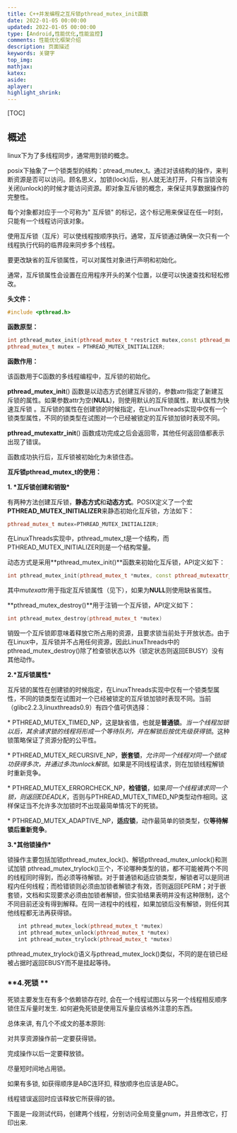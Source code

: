 ```yaml
---
title: C++并发编程之互斥锁pthread_mutex_init函数
date: 2022-01-05 00:00:00
updated: 2022-01-05 00:00:00
type: [Android,性能优化,性能监控]
comments: 性能优化框架介绍
description: 页面描述
keywords: 关键字
top_img:
mathjax:
katex:
aside:
aplayer:
highlight_shrink:
---
```


[TOC]



## 概述

linux下为了多线程同步，通常用到锁的概念。

posix下抽象了一个锁类型的结构：ptread_mutex_t。通过对该结构的操作，来判断资源是否可以访问。顾名思义，加锁(lock)后，别人就无法打开，只有当锁没有关闭(unlock)的时候才能访问资源。即对象互斥锁的概念，来保证共享数据操作的完整性。

每个对象都对应于一个可称为" 互斥锁" 的标记，这个标记用来保证在任一时刻，只能有一个线程访问该对象。

使用互斥锁（互斥）可以使线程按顺序执行。通常，互斥锁通过确保一次只有一个线程执行代码的临界段来同步多个线程。

要更改缺省的互斥锁属性，可以对属性对象进行声明和初始化。

通常，互斥锁属性会设置在应用程序开头的某个位置，以便可以快速查找和轻松修改。



**头文件：**

```c++
#include <pthread.h>
```

**函数原型：**

```c++
int pthread_mutex_init(pthread_mutex_t *restrict mutex,const pthread_mutexattr_t *restrict attr);
pthread_mutex_t mutex = PTHREAD_MUTEX_INITIALIZER;
```

**函数作用：**

该函数用于C函数的多线程编程中，互斥锁的初始化。

**pthread_mutex_init**() 函数是以动态方式创建互斥锁的，参数attr指定了新建互斥锁的属性。如果参数attr为空(**NULL**)，则使用默认的互斥锁属性，默认属性为快速互斥锁 。互斥锁的属性在创建锁的时候指定，在LinuxThreads实现中仅有一个锁类型属性，不同的锁类型在试图对一个已经被锁定的互斥锁加锁时表现不同。

**pthread_mutexattr_init**() 函数成功完成之后会返回零，其他任何返回值都表示出现了错误。

函数成功执行后，互斥锁被初始化为未锁住态。



 **互斥锁pthread_mutex_t的使用：**

**1. \*互斥锁创建和销毁\***

有两种方法创建互斥锁，**静态方式**和**动态方式**。POSIX定义了一个宏**PTHREAD_MUTEX_INITIALIZER**来静态初始化互斥锁，方法如下：

```c++
pthread_mutex_t mutex=PTHREAD_MUTEX_INITIALIZER;
```

在LinuxThreads实现中，pthread_mutex_t是一个结构，而PTHREAD_MUTEX_INITIALIZER则是一个结构常量。



动态方式是采用**pthread_mutex_init()**函数来初始化互斥锁，API定义如下：

```c++
int pthread_mutex_init(pthread_mutex_t *mutex, const pthread_mutexattr_t *mutexattr)
```

其中*mutexattr*用于指定互斥锁属性（见下），如果为**NULL**则使用缺省属性。

**pthread_mutex_destroy()**用于注销一个互斥锁，API定义如下：

```c++
int pthread_mutex_destroy(pthread_mutex_t *mutex)
```

销毁一个互斥锁即意味着释放它所占用的资源，且要求锁当前处于开放状态。由于在Linux中，互斥锁并不占用任何资源，因此LinuxThreads中的 pthread_mutex_destroy()除了检查锁状态以外（锁定状态则返回EBUSY）没有其他动作。

**2.\*互斥锁属性\***

互斥锁的属性在创建锁的时候指定，在LinuxThreads实现中仅有一个锁类型属性，不同的锁类型在试图对一个已经被锁定的互斥锁加锁时表现不同。当前（glibc2.2.3,linuxthreads0.9）有四个值可供选择：

\* PTHREAD_MUTEX_TIMED_NP，这是缺省值，也就是**普通锁**。*当一个线程加锁以后，其余请求锁的线程将形成一个等待队列，并在解锁后按优先级获得锁*。这种锁策略保证了资源分配的公平性。

\* PTHREAD_MUTEX_RECURSIVE_NP，**嵌套锁**，*允许同一个线程对同一个锁成功获得多次，并通过多次unlock解锁*。如果是不同线程请求，则在加锁线程解锁时重新竞争。

\* PTHREAD_MUTEX_ERRORCHECK_NP，**检错锁**，如果*同一个线程请求同一个锁，则返回EDEADLK*，否则与PTHREAD_MUTEX_TIMED_NP类型动作相同。这样保证当不允许多次加锁时不出现最简单情况下的死锁。

\* PTHREAD_MUTEX_ADAPTIVE_NP，**适应锁**，动作最简单的锁类型，仅**等待解锁后重新竞争**。

**3.\*其他锁操作\***

锁操作主要包括加锁pthread_mutex_lock()、解锁pthread_mutex_unlock()和测试加锁 pthread_mutex_trylock()三个，不论哪种类型的锁，都不可能被两个不同的线程同时得到，而必须等待解锁。对于普通锁和适应锁类型，解锁者可以是同进程内任何线程；而检错锁则必须由加锁者解锁才有效，否则返回EPERM；对于嵌套锁，文档和实现要求必须由加锁者解锁，但实验结果表明并没有这种限制，这个不同目前还没有得到解释。在同一进程中的线程，如果加锁后没有解锁，则任何其他线程都无法再获得锁。

```c++
　　int pthread_mutex_lock(pthread_mutex_t *mutex)
　　int pthread_mutex_unlock(pthread_mutex_t *mutex)
　　int pthread_mutex_trylock(pthread_mutex_t *mutex)
```

pthread_mutex_trylock()语义与pthread_mutex_lock()类似，不同的是在锁已经被占据时返回EBUSY而不是挂起等待。

### **4.死锁 **

死锁主要发生在有多个依赖锁存在时, 会在一个线程试图以与另一个线程相反顺序锁住互斥量时发生. 如何避免死锁是使用互斥量应该格外注意的东西。
　　

总体来讲, 有几个不成文的基本原则:
　　

对共享资源操作前一定要获得锁。
　　

完成操作以后一定要释放锁。
　　

尽量短时间地占用锁。
　　

如果有多锁, 如获得顺序是ABC连环扣, 释放顺序也应该是ABC。
　　

线程错误返回时应该释放它所获得的锁。



下面是一段测试代码，创建两个线程，分别访问全局变量gnum，并且修改它，打印出来.

